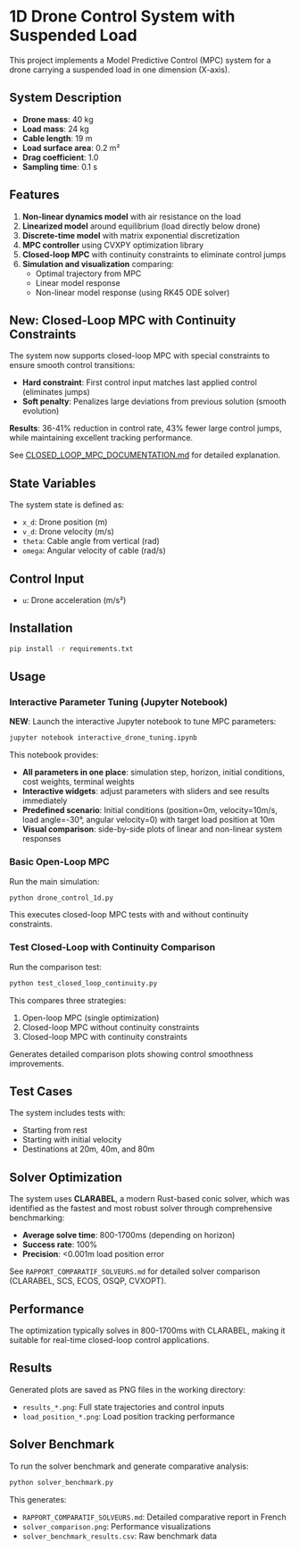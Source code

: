 # 1D Drone Control System with Suspended Load

This project implements a Model Predictive Control (MPC) system for a drone carrying a suspended load in one dimension (X-axis).

## System Description

- **Drone mass**: 40 kg
- **Load mass**: 24 kg  
- **Cable length**: 19 m
- **Load surface area**: 0.2 m²
- **Drag coefficient**: 1.0
- **Sampling time**: 0.1 s

## Features

1. **Non-linear dynamics model** with air resistance on the load
2. **Linearized model** around equilibrium (load directly below drone)
3. **Discrete-time model** with matrix exponential discretization
4. **MPC controller** using CVXPY optimization library
5. **Closed-loop MPC** with continuity constraints to eliminate control jumps
6. **Simulation and visualization** comparing:
   - Optimal trajectory from MPC
   - Linear model response
   - Non-linear model response (using RK45 ODE solver)

## New: Closed-Loop MPC with Continuity Constraints

The system now supports closed-loop MPC with special constraints to ensure smooth control transitions:

- **Hard constraint**: First control input matches last applied control (eliminates jumps)
- **Soft penalty**: Penalizes large deviations from previous solution (smooth evolution)

**Results**: 36-41% reduction in control rate, 43% fewer large control jumps, while maintaining excellent tracking performance.

See [CLOSED_LOOP_MPC_DOCUMENTATION.md](CLOSED_LOOP_MPC_DOCUMENTATION.md) for detailed explanation.

## State Variables

The system state is defined as:
- `x_d`: Drone position (m)
- `v_d`: Drone velocity (m/s)
- `theta`: Cable angle from vertical (rad)
- `omega`: Angular velocity of cable (rad/s)

## Control Input

- `u`: Drone acceleration (m/s²)

## Installation

```bash
pip install -r requirements.txt
```

## Usage

### Interactive Parameter Tuning (Jupyter Notebook)

**NEW**: Launch the interactive Jupyter notebook to tune MPC parameters:

```bash
jupyter notebook interactive_drone_tuning.ipynb
```

This notebook provides:
- **All parameters in one place**: simulation step, horizon, initial conditions, cost weights, terminal weights
- **Interactive widgets**: adjust parameters with sliders and see results immediately
- **Predefined scenario**: Initial conditions (position=0m, velocity=10m/s, load angle=-30°, angular velocity=0) with target load position at 10m
- **Visual comparison**: side-by-side plots of linear and non-linear system responses

### Basic Open-Loop MPC

Run the main simulation:

```bash
python drone_control_1d.py
```

This executes closed-loop MPC tests with and without continuity constraints.

### Test Closed-Loop with Continuity Comparison

Run the comparison test:

```bash
python test_closed_loop_continuity.py
```

This compares three strategies:
1. Open-loop MPC (single optimization)
2. Closed-loop MPC without continuity constraints
3. Closed-loop MPC with continuity constraints

Generates detailed comparison plots showing control smoothness improvements.

## Test Cases

The system includes tests with:
- Starting from rest
- Starting with initial velocity
- Destinations at 20m, 40m, and 80m

## Solver Optimization

The system uses **CLARABEL**, a modern Rust-based conic solver, which was identified as the fastest and most robust solver through comprehensive benchmarking:
- **Average solve time**: 800-1700ms (depending on horizon)
- **Success rate**: 100%
- **Precision**: <0.001m load position error

See `RAPPORT_COMPARATIF_SOLVEURS.md` for detailed solver comparison (CLARABEL, SCS, ECOS, OSQP, CVXOPT).

## Performance

The optimization typically solves in 800-1700ms with CLARABEL, making it suitable for real-time closed-loop control applications.

## Results

Generated plots are saved as PNG files in the working directory:
- `results_*.png`: Full state trajectories and control inputs
- `load_position_*.png`: Load position tracking performance

## Solver Benchmark

To run the solver benchmark and generate comparative analysis:
```bash
python solver_benchmark.py
```

This generates:
- `RAPPORT_COMPARATIF_SOLVEURS.md`: Detailed comparative report in French
- `solver_comparison.png`: Performance visualizations
- `solver_benchmark_results.csv`: Raw benchmark data
